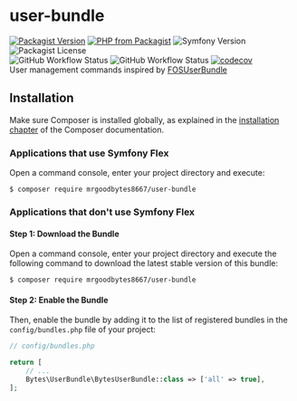 # user-bundle
[![Packagist Version](https://img.shields.io/packagist/v/mrgoodbytes8667/user-bundle?logo=packagist&logoColor=FFF&style=flat)](https://packagist.org/packages/mrgoodbytes8667/user-bundle)
[![PHP from Packagist](https://img.shields.io/packagist/php-v/mrgoodbytes8667/user-bundle?logo=php&logoColor=FFF&style=flat)](https://packagist.org/packages/mrgoodbytes8667/user-bundle)
![Symfony Version](https://img.shields.io/endpoint?url=https%3A%2F%2Fshields.goodbytes.live%2Fshield%2Fsymfony%2F%255E5.4%2520%257C%2520%255E6.0&logoColor=FFF&style=flat)
![Packagist License](https://img.shields.io/packagist/l/mrgoodbytes8667/user-bundle?logo=creative-commons&logoColor=FFF&style=flat)  
![GitHub Workflow Status](https://img.shields.io/github/workflow/status/mrgoodbytes8667/user-bundle/release?label=stable&logo=github&logoColor=FFF&style=flat)
![GitHub Workflow Status](https://img.shields.io/github/workflow/status/mrgoodbytes8667/user-bundle/tests?logo=github&logoColor=FFF&style=flat)
[![codecov](https://img.shields.io/codecov/c/github/mrgoodbytes8667/user-bundle?logo=codecov&logoColor=FFF&style=flat)](https://codecov.io/gh/mrgoodbytes8667/user-bundle)  
User management commands inspired by [FOSUserBundle](https://github.com/FriendsOfSymfony/FOSUserBundle)

## Installation

Make sure Composer is installed globally, as explained in the
[installation chapter](https://getcomposer.org/doc/00-intro.md)
of the Composer documentation.

### Applications that use Symfony Flex

Open a command console, enter your project directory and execute:

```console
$ composer require mrgoodbytes8667/user-bundle
```

### Applications that don't use Symfony Flex

#### Step 1: Download the Bundle

Open a command console, enter your project directory and execute the
following command to download the latest stable version of this bundle:

```console
$ composer require mrgoodbytes8667/user-bundle
```

#### Step 2: Enable the Bundle

Then, enable the bundle by adding it to the list of registered bundles
in the `config/bundles.php` file of your project:

```php
// config/bundles.php

return [
    // ...
    Bytes\UserBundle\BytesUserBundle::class => ['all' => true],
];
```